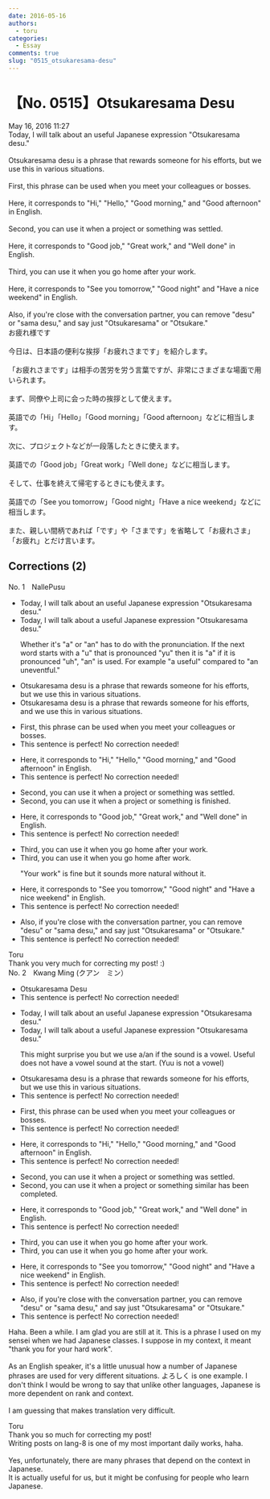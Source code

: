 ```yaml
---
date: 2016-05-16
authors:
  - toru
categories:
  - Essay
comments: true
slug: "0515_otsukaresama-desu"
---
```


# 【No. 0515】Otsukaresama Desu
<div class="date">May 16, 2016 11:27</div>
<div id="post"><div id="body_show_ori">
Today, I will talk about an useful Japanese expression "Otsukaresama desu."<br/><br/>Otsukaresama desu is a phrase that rewards someone for his efforts, but we use this in various situations.<br/><br/>First, this phrase can be used when you meet your colleagues or bosses.<br/><br/>Here, it corresponds to "Hi," "Hello," "Good morning," and "Good afternoon" in English.<br/><br/>Second, you can use it when a project or something was settled.<br/><br/>Here, it corresponds to "Good job," "Great work," and "Well done" in English.<br/><br/>Third, you can use it when you go home after your work.<br/><br/>Here, it corresponds to "See you tomorrow," "Good night" and "Have a nice weekend" in English.<br/><br/>Also, if you're close with the conversation partner, you can remove "desu" or "sama desu," and say just "Otsukaresama" or "Otsukare."
</div></div>

<!-- more -->

<div id="post_ja"><div id="body_show_mo">
お疲れ様です<br/><br/>今日は、日本語の便利な挨拶「お疲れさまです」を紹介します。<br/><br/>「お疲れさまです」は相手の苦労を労う言葉ですが、非常にさまざまな場面で用いられます。<br/><br/>まず、同僚や上司に会った時の挨拶として使えます。<br/><br/>英語での「Hi」「Hello」「Good morning」「Good afternoon」などに相当します。<br/><br/>次に、プロジェクトなどが一段落したときに使えます。<br/><br/>英語での「Good job」「Great work」「Well done」などに相当します。<br/><br/>そして、仕事を終えて帰宅するときにも使えます。<br/><br/>英語での「See you tomorrow」「Good night」「Have a nice weekend」などに相当します。<br/><br/>また、親しい間柄であれば「です」や「さまです」を省略して「お疲れさま」「お疲れ」とだけ言います。
</div></div>

## Corrections (2)
<div id="block"><div class="first_name"> No. 1　<span class="just_name">NallePusu</span></div><div id="block2">
<ul class="correction_field">
<li class="incorrect">Today, I will talk about an useful Japanese expression "Otsukaresama desu."</li>
<li class="corrected correct">
Today, I will talk about <span class="f_red">a</span> useful Japanese expression "Otsukaresama desu."
<p class="correction_comment">Whether it's "a" or "an" has to do with the pronunciation. If the next word starts with a "u" that is pronounced "yu" then it is "a" if it is pronounced "uh", "an" is used. For example "a useful" compared to "an uneventful."</p>
</li>
</ul>
<ul class="correction_field">
<li class="incorrect">Otsukaresama desu is a phrase that rewards someone for his efforts, but we use this in various situations.</li>
<li class="corrected correct">
Otsukaresama desu is a phrase that rewards someone for his efforts, <span class="f_red">and</span> we use this in various situations.
</li>
</ul>
<ul class="correction_field">
<li class="incorrect">First, this phrase can be used when you meet your colleagues or bosses.</li>
<li class="corrected perfect">This sentence is perfect! No correction needed!</li>
</ul>
<ul class="correction_field">
<li class="incorrect">Here, it corresponds to "Hi," "Hello," "Good morning," and "Good afternoon" in English.</li>
<li class="corrected perfect">This sentence is perfect! No correction needed!</li>
</ul>
<ul class="correction_field">
<li class="incorrect">Second, you can use it when a project or something was settled.</li>
<li class="corrected correct">
Second, you can use it when a project or something <span class="f_red">is finished</span>.
</li>
</ul>
<ul class="correction_field">
<li class="incorrect">Here, it corresponds to "Good job," "Great work," and "Well done" in English.</li>
<li class="corrected perfect">This sentence is perfect! No correction needed!</li>
</ul>
<ul class="correction_field">
<li class="incorrect">Third, you can use it when you go home after your work.</li>
<li class="corrected correct">
Third, you can use it when you go home after work.
<p class="correction_comment">"Your work" is fine but it sounds more natural without it.</p>
</li>
</ul>
<ul class="correction_field">
<li class="incorrect">Here, it corresponds to "See you tomorrow," "Good night" and "Have a nice weekend" in English.</li>
<li class="corrected perfect">This sentence is perfect! No correction needed!</li>
</ul>
<ul class="correction_field">
<li class="incorrect">Also, if you're close with the conversation partner, you can remove "desu" or "sama desu," and say just "Otsukaresama" or "Otsukare."</li>
<li class="corrected perfect">This sentence is perfect! No correction needed!</li>
</ul>
</div><div class="name"><span class="just_name">Toru</span><br>
Thank you very much for correcting my post! :)
</div>
</div>
<div id="block"><div class="first_name"> No. 2　<span class="just_name">Kwang Ming (クアン　ミン）</span></div><div id="block2">
<ul class="correction_field">
<li class="incorrect">Otsukaresama Desu</li>
<li class="corrected perfect">This sentence is perfect! No correction needed!</li>
</ul>
<ul class="correction_field">
<li class="incorrect">Today, I will talk about an useful Japanese expression "Otsukaresama desu."</li>
<li class="corrected correct">
Today, I will talk about <span class="f_blue">a </span>useful Japanese expression "Otsukaresama desu."
<p class="correction_comment">This might surprise you but we use a/an if the sound is a vowel. Useful does not have a vowel sound at the start. (Yuu is not a vowel)</p>
</li>
</ul>
<ul class="correction_field">
<li class="incorrect">Otsukaresama desu is a phrase that rewards someone for his efforts, but we use this in various situations.</li>
<li class="corrected perfect">This sentence is perfect! No correction needed!</li>
</ul>
<ul class="correction_field">
<li class="incorrect">First, this phrase can be used when you meet your colleagues or bosses.</li>
<li class="corrected perfect">This sentence is perfect! No correction needed!</li>
</ul>
<ul class="correction_field">
<li class="incorrect">Here, it corresponds to "Hi," "Hello," "Good morning," and "Good afternoon" in English.</li>
<li class="corrected perfect">This sentence is perfect! No correction needed!</li>
</ul>
<ul class="correction_field">
<li class="incorrect">Second, you can use it when a project or something was settled.</li>
<li class="corrected correct">
Second, you can use it when a project or something <span class="f_blue">similar has been completed.</span>
</li>
</ul>
<ul class="correction_field">
<li class="incorrect">Here, it corresponds to "Good job," "Great work," and "Well done" in English.</li>
<li class="corrected perfect">This sentence is perfect! No correction needed!</li>
</ul>
<ul class="correction_field">
<li class="incorrect">Third, you can use it when you go home after your work.</li>
<li class="corrected correct">
Third, you can use it when you go home after <span class="sline"><span class="f_blue">your </span></span>work.
</li>
</ul>
<ul class="correction_field">
<li class="incorrect">Here, it corresponds to "See you tomorrow," "Good night" and "Have a nice weekend" in English.</li>
<li class="corrected perfect">This sentence is perfect! No correction needed!</li>
</ul>
<ul class="correction_field">
<li class="incorrect">Also, if you're close with the conversation partner, you can remove "desu" or "sama desu," and say just "Otsukaresama" or "Otsukare."</li>
<li class="corrected perfect">This sentence is perfect! No correction needed!</li>
</ul>
<p class="comment_small">
 Haha. Been a while. I am glad you are still at it. This is a phrase I used on my sensei when we had Japanese classes. I suppose in my context, it meant "thank you for your hard work".
 <br/>
 <br/>
 As an English speaker, it's a little unusual how a number of Japanese phrases are used for very different situations. よろしく is one example. I don't think I would be wrong to say that unlike other languages, Japanese is more dependent on rank and context.
 <br/>
 <br/>
 I am guessing that makes translation very difficult.
</p>

</div><div class="name"><span class="just_name">Toru</span><br>
Thank you so much for correcting my post!<br/>Writing posts on lang-8 is one of my most important daily works, haha.<br/><br/>Yes, unfortunately, there are many phrases that depend on the context in Japanese.<br/>It is actually useful for us, but it might be confusing for people who learn Japanese.
</div>
</div>
